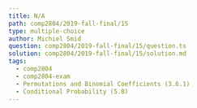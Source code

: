 ```yaml
---
title: N/A
path: comp2804/2019-fall-final/15
type: multiple-choice
author: Michiel Smid
question: comp2804/2019-fall-final/15/question.ts
solution: comp2804/2019-fall-final/15/solution.md
tags:
  - comp2804
  - comp2804-exam
  - Permutations and Binomial Coefficients (3.6.1)
  - Conditional Probability (5.8)
---
```

